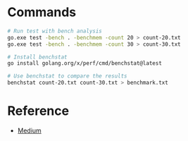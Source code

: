 # Commands

```bash
# Run test with bench analysis
go.exe test -bench . -benchmem -count 20 > count-20.txt
go.exe test -bench . -benchmem -count 30 > count-30.txt

# Install benchstat
go install golang.org/x/perf/cmd/benchstat@latest

# Use benchstat to compare the results
benchstat count-20.txt count-30.txt > benchmark.txt
```

# Reference

* [Medium](https://medium.com/hyperskill/testing-and-benchmarking-in-go-e33a54b413e)